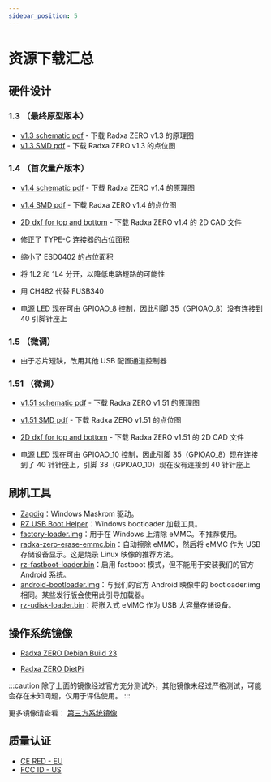 ```yaml
---
sidebar_position: 5
---
```


# 资源下载汇总

## 硬件设计

### 1.3 （最终原型版本）

- [v1.3 schematic pdf](https://dl.radxa.com/zero/docs/hw/RADAX_ZERO_V13_SCH_20210309.pdf) - 下载 Radxa ZERO v1.3 的原理图
- [v1.3 SMD pdf](https://dl.radxa.com/zero/docs/hw/RADAX_ZERO_V13_SMD_20210309.pdf) - 下载 Radxa ZERO v1.3 的点位图

### 1.4 （首次量产版本）

- [v1.4 schematic pdf](https://dl.radxa.com/zero/docs/hw/radxa_zero_v1400_schematic.pdf) - 下载 Radxa ZERO v1.4 的原理图
- [v1.4 SMD pdf](https://dl.radxa.com/zero/docs/hw/radxa_zero_v1400_smd.pdf) - 下载 Radxa ZERO v1.4 的点位图
- [2D dxf for top and bottom](https://dl.radxa.com/zero/docs/hw/radxa_zero_v1400_2d.zip) - 下载 Radxa ZERO v1.4 的 2D CAD 文件

- 修正了 TYPE-C 连接器的占位面积
- 缩小了 ESD0402 的占位面积
- 将 1L2 和 1L4 分开，以降低电路短路的可能性
- 用 CH482 代替 FUSB340
- 电源 LED 现在可由 GPIOAO_8 控制，因此引脚 35（GPIOAO_8）没有连接到 40 引脚针座上

### 1.5 （微调）

- 由于芯片短缺，改用其他 USB 配置通道控制器

### 1.51 （微调）

- [v1.51 schematic pdf](https://dl.radxa.com/zero/docs/hw/v1510/radxa_zero_v1.51_schematic.pdf) - 下载 Radxa ZERO v1.51 的原理图
- [v1.51 SMD pdf](https://dl.radxa.com/zero/docs/hw/v1510/radxa_zero_v1.51_components_placement_map.pdf) - 下载 Radxa ZERO v1.51 的点位图
- [2D dxf for top and bottom](https://dl.radxa.com/zero/docs/hw/v1510/radxa_zero_v1.51_2d_dxf.zip) - 下载 Radxa ZERO v1.51 的 2D CAD 文件

- 电源 LED 现在可由 GPIOAO_10 控制，因此引脚 35（GPIOAO_8）现在连接到了 40 针针座上，引脚 38（GPIOAO_10）现在没有连接到 40 针针座上

## 刷机工具

- [Zagdig](https://zadig.akeo.ie/)：Windows Maskrom 驱动。
- [RZ USB Boot Helper](https://dl.radxa.com/zero/tools/windows/RZ_USB_Boot_Helper_V1.0.0.zip)：Windows bootloader 加载工具。
- [factory-loader.img](https://dl.radxa.com/zero/images/loader/factory-loader.img)：用于在 Windows 上清除 eMMC。不推荐使用。
- [radxa-zero-erase-emmc.bin](https://dl.radxa.com/zero/images/loader/radxa-zero-erase-emmc.bin)：自动擦除 eMMC，然后将 eMMC 作为 USB 存储设备显示。这是烧录 Linux 映像的推荐方法。
- [rz-fastboot-loader.bin](https://dl.radxa.com/zero/images/loader/rz-fastboot-loader.bin)：启用 fastboot 模式，但不能用于安装我们的官方 Android 系统。
- [android-bootloader.img](https://dl.radxa.com/zero/images/loader/android-bootloader.img)：与我们的官方 Android 映像中的 bootloader.img 相同。某些发行版会使用此引导加载器。
- [rz-udisk-loader.bin](https://dl.radxa.com/zero/images/loader/rz-udisk-loader.bin)：将嵌入式 eMMC 作为 USB 大容量存储设备。

## 操作系统镜像

- [Radxa ZERO Debian Build 23](https://github.com/radxa-build/radxa-zero/releases/download/b23/radxa-zero_debian_bullseye_kde_b23.img.xz)

- [Radxa ZERO DietPi](https://dietpi.com/downloads/images/DietPi_RadxaZero-ARMv8-Bookworm.img.xz)

:::caution
除了上面的镜像经过官方充分测试外，其他镜像未经过严格测试，可能会存在未知问题，仅用于评估使用。
:::

更多镜像请查看： [第三方系统镜像](../other-os/3rd-images)

## 质量认证

- [CE RED - EU](https://dl.radxa.com/zero/docs/compliance/radxa_zero_ce_red_report.zip)
- [FCC ID - US](https://fccid.io/2A3PA-RADXA-ZERO)
